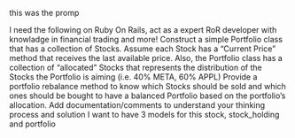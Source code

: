 this was the promp


I need the following on Ruby On Rails,
act as a expert RoR developer with knowladge in financial trading and more!
Construct a simple Portfolio class that has a collection of Stocks. Assume each Stock has a “Current Price” method that receives the last available price. Also,
the Portfolio class has a collection of “allocated” Stocks that represents the distribution of the Stocks the Portfolio is aiming (i.e. 40% META, 60% APPL)
Provide a portfolio rebalance method to know which Stocks should be sold and which ones should be bought to have a balanced Portfolio based on the portfolio’s allocation. Add documentation/comments to understand your thinking process and solution 
I want to have 3 models for this stock, stock_holding and portfolio
